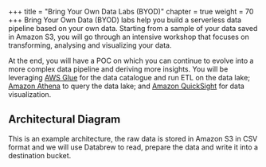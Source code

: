 +++
title = "Bring Your Own Data Labs (BYOD)"
chapter = true
weight = 70
+++
Bring Your Own Data (BYOD) labs help you build a serverless data pipeline based on your own data. Starting from a sample of your data saved in Amazon S3, you will go through an intensive workshop that focuses on transforming, analysing and visualizing your data.

At the end, you will have a POC on which you can continue to evolve into a more complex data pipeline and deriving more insights. You will be leveraging [AWS Glue](https://aws.amazon.com/glue/) for the data catalogue and run ETL on the data lake; [Amazon Athena](https://aws.amazon.com/athena/) to query the data lake; and [Amazon QuickSight](https://aws.amazon.com/quicksight/) for data visualization.

## Architectural Diagram

This is an example architecture, the raw data is stored in Amazon S3 in CSV format and we will use Databrew to read, prepare the data and write it into a destination bucket. 


 